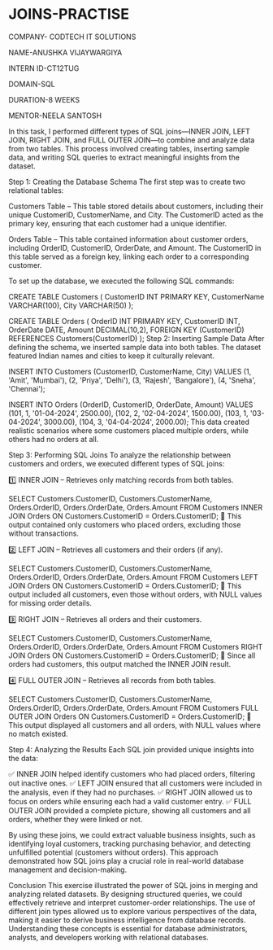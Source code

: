 # JOINS-PRACTISE

COMPANY- CODTECH IT SOLUTIONS 

NAME-ANUSHKA VIJAYWARGIYA

INTERN ID-CT12TUG

DOMAIN-SQL

DURATION-8 WEEKS

MENTOR-NEELA SANTOSH

In this task, I performed different types of SQL joins—INNER JOIN, LEFT JOIN, RIGHT JOIN, and FULL OUTER JOIN—to combine and analyze data from two tables. This process involved creating tables, inserting sample data, and writing SQL queries to extract meaningful insights from the dataset.

Step 1: Creating the Database Schema
The first step was to create two relational tables:

Customers Table – This table stored details about customers, including their unique CustomerID, CustomerName, and City. The CustomerID acted as the primary key, ensuring that each customer had a unique identifier.

Orders Table – This table contained information about customer orders, including OrderID, CustomerID, OrderDate, and Amount. The CustomerID in this table served as a foreign key, linking each order to a corresponding customer.

To set up the database, we executed the following SQL commands:

CREATE TABLE Customers (
    CustomerID INT PRIMARY KEY,
    CustomerName VARCHAR(100),
    City VARCHAR(50)
);

CREATE TABLE Orders (
    OrderID INT PRIMARY KEY,
    CustomerID INT,
    OrderDate DATE,
    Amount DECIMAL(10,2),
    FOREIGN KEY (CustomerID) REFERENCES Customers(CustomerID)
);
Step 2: Inserting Sample Data
After defining the schema, we inserted sample data into both tables. The dataset featured Indian names and cities to keep it culturally relevant.

INSERT INTO Customers (CustomerID, CustomerName, City) VALUES
(1, 'Amit', 'Mumbai'),
(2, 'Priya', 'Delhi'),
(3, 'Rajesh', 'Bangalore'),
(4, 'Sneha', 'Chennai');

INSERT INTO Orders (OrderID, CustomerID, OrderDate, Amount) VALUES
(101, 1, '01-04-2024', 2500.00),
(102, 2, '02-04-2024', 1500.00),
(103, 1, '03-04-2024', 3000.00),
(104, 3, '04-04-2024', 2000.00);
This data created realistic scenarios where some customers placed multiple orders, while others had no orders at all.

Step 3: Performing SQL Joins
To analyze the relationship between customers and orders, we executed different types of SQL joins:

1️⃣ INNER JOIN – Retrieves only matching records from both tables.

SELECT Customers.CustomerID, Customers.CustomerName, Orders.OrderID, Orders.OrderDate, Orders.Amount
FROM Customers
INNER JOIN Orders ON Customers.CustomerID = Orders.CustomerID;
🔹 This output contained only customers who placed orders, excluding those without transactions.

2️⃣ LEFT JOIN – Retrieves all customers and their orders (if any).

SELECT Customers.CustomerID, Customers.CustomerName, Orders.OrderID, Orders.OrderDate, Orders.Amount
FROM Customers
LEFT JOIN Orders ON Customers.CustomerID = Orders.CustomerID;
🔹 This output included all customers, even those without orders, with NULL values for missing order details.

3️⃣ RIGHT JOIN – Retrieves all orders and their customers.

SELECT Customers.CustomerID, Customers.CustomerName, Orders.OrderID, Orders.OrderDate, Orders.Amount
FROM Customers
RIGHT JOIN Orders ON Customers.CustomerID = Orders.CustomerID;
🔹 Since all orders had customers, this output matched the INNER JOIN result.

4️⃣ FULL OUTER JOIN – Retrieves all records from both tables.

SELECT Customers.CustomerID, Customers.CustomerName, Orders.OrderID, Orders.OrderDate, Orders.Amount
FROM Customers
FULL OUTER JOIN Orders ON Customers.CustomerID = Orders.CustomerID;
🔹 This output displayed all customers and all orders, with NULL values where no match existed.

Step 4: Analyzing the Results
Each SQL join provided unique insights into the data:

✅ INNER JOIN helped identify customers who had placed orders, filtering out inactive ones.
✅ LEFT JOIN ensured that all customers were included in the analysis, even if they had no purchases.
✅ RIGHT JOIN allowed us to focus on orders while ensuring each had a valid customer entry.
✅ FULL OUTER JOIN provided a complete picture, showing all customers and all orders, whether they were linked or not.

By using these joins, we could extract valuable business insights, such as identifying loyal customers, tracking purchasing behavior, and detecting unfulfilled potential (customers without orders). This approach demonstrated how SQL joins play a crucial role in real-world database management and decision-making. 

Conclusion
This exercise illustrated the power of SQL joins in merging and analyzing related datasets. By designing structured queries, we could effectively retrieve and interpret customer-order relationships. The use of different join types allowed us to explore various perspectives of the data, making it easier to derive business intelligence from database records. Understanding these concepts is essential for database administrators, analysts, and developers working with relational databases.
